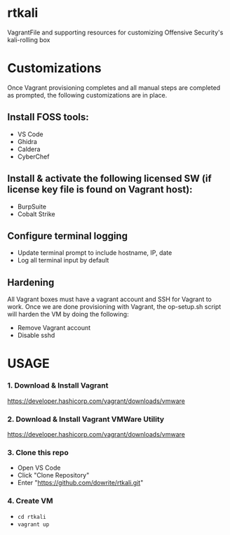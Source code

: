# rtkali
VagrantFile and supporting resources for customizing Offensive Security's kali-rolling box

# Customizations
Once Vagrant provisioning completes and all manual steps are completed as prompted, the following customizations are in place.

## Install FOSS tools:
  - VS Code
  - Ghidra
  - Caldera
  - CyberChef
  
## Install & activate the following licensed SW (if license key file is found on Vagrant host):
  - BurpSuite
  - Cobalt Strike
  
## Configure terminal logging
  - Update terminal prompt to include hostname, IP, date
  - Log all terminal input by default
  
## Hardening
All Vagrant boxes must have a vagrant account and SSH for Vagrant to work. Once we are done provisioning with Vagrant, the op-setup.sh script will harden the VM by doing the following:
  - Remove Vagrant account
  - Disable sshd

# USAGE
### 1. Download & Install Vagrant
https://developer.hashicorp.com/vagrant/downloads/vmware

### 2. Download & Install Vagrant VMWare Utility
https://developer.hashicorp.com/vagrant/downloads/vmware

### 3. Clone this repo
  - Open VS Code
  - Click "Clone Repository"
  - Enter "https://github.com/dowrite/rtkali.git"

### 4. Create VM
  - `cd rtkali`
  - `vagrant up`
